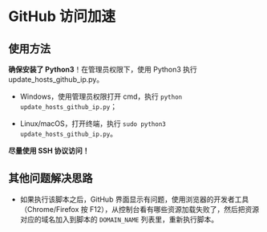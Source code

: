 # GitHub 访问加速

## 使用方法

**确保安装了 Python3**！在管理员权限下，使用 Python3 执行 update_hosts_github_ip.py。

- Windows，使用管理员权限打开 cmd，执行 `python update_hosts_github_ip.py`；

- Linux/macOS，打开终端，执行 `sudo python3 update_hosts_github_ip.py`。

**尽量使用 SSH 协议访问！**

## 其他问题解决思路

- 如果执行该脚本之后，GitHub 界面显示有问题，使用浏览器的开发者工具（Chrome/Firefox 按 F12），从控制台看有哪些资源加载失败了，然后把资源对应的域名加入到脚本的 `DOMAIN_NAME` 列表里，重新执行脚本。
